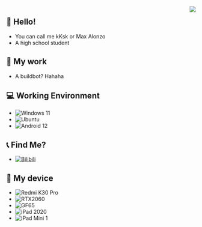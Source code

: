 <img align="right" src="https://github-readme-stats.vercel.app/api?username=Zj031210&theme=blue-green" />

## 👋 Hello!
- You can call me kKsk or Max Alonzo
- A high school student

## 📁 My work
- A buildbot? Hahaha

## 💻 Working Environment
- ![Windows 11](https://img.shields.io/badge/Windows-11-blue?style=for-the-badge&logo=windows&logoColor=white)
- ![Ubuntu](https://img.shields.io/badge/Ubuntu-21.10-orange?style=for-the-badge&logo=ubuntu&logoColor=white)
- ![Android 12](https://img.shields.io/badge/Android-12-green?style=for-the-badge&logo=android&logoColor=white)

## 📞 Find Me?
- [![Bilibili](https://img.shields.io/badge/Bilibili-Genki__kKsk-ffb8c6?style=for-the-badge&logo=bilibili&logoColor=ffb8c6)](https://space.bilibili.com/126108468)

## 📱 My device
- ![Redmi K30 Pro](https://img.shields.io/badge/Xiaomi-Redmi%20K30%20Pro-orange?style=for-the-badge&logo=xiaomi&logoColor=orange)
- ![RTX2060](https://img.shields.io/badge/NVIDIA-RTX2060-green?style=for-the-badge&logo=nvidia&logoColor=brightgreen)
- ![GF65](https://img.shields.io/badge/MSI-GF65-red?style=for-the-badge&logo=msi&logoColor=red)
- ![iPad 2020](https://img.shields.io/badge/Apple-iPad%202020-lightgrey?style=for-the-badge&logo=apple&logoColor=lightgrey)
- ![iPad Mini 1](https://img.shields.io/badge/Apple-iPad%20Mini%201-lightgrey?style=for-the-badge&logo=apple&logoColor=lightgrey)
